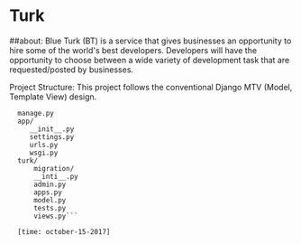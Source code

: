 # Turk


##about:
Blue Turk (BT) is a service that gives businesses an opportunity to hire some of
the world's best developers. Developers will have the opportunity to choose between
a wide variety of development task that are requested/posted by businesses.

Project Structure:
This project follows the conventional Django MTV (Model, Template View)  design.

``` app/
  manage.py
  app/
     __init__.py
     settings.py
     urls.py
     wsgi.py
  turk/
      migration/
      __inti__.py
      admin.py
      apps.py
      model.py
      tests.py
      views.py```

  [time: october-15-2017]
